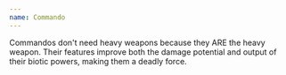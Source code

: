```yaml
---
name: Commando
---
```

Commandos don't need heavy weapons because they ARE the heavy weapon. Their features improve both the damage potential
and output of their biotic powers, making them a deadly force.
